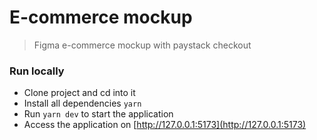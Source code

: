 # E-commerce mockup
> Figma e-commerce mockup with paystack checkout

### Run locally

- Clone project and cd into it
- Install all dependencies `yarn`
- Run `yarn dev` to start the application
- Access the application on [http://127.0.0.1:5173](http://127.0.0.1:5173)